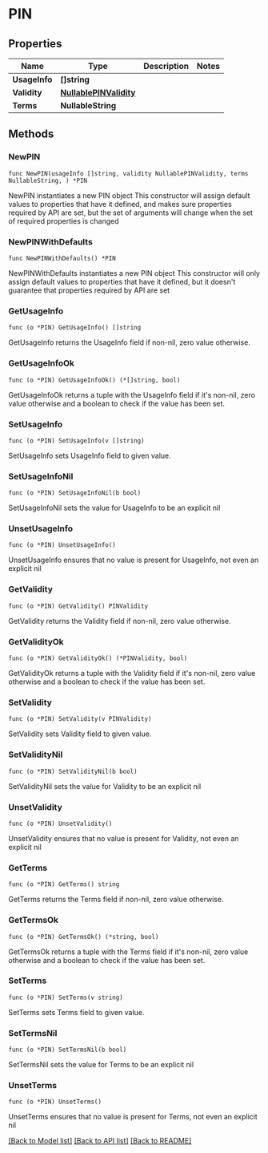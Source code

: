 # PIN

## Properties

Name | Type | Description | Notes
------------ | ------------- | ------------- | -------------
**UsageInfo** | **[]string** |  | 
**Validity** | [**NullablePINValidity**](PINValidity.md) |  | 
**Terms** | **NullableString** |  | 

## Methods

### NewPIN

`func NewPIN(usageInfo []string, validity NullablePINValidity, terms NullableString, ) *PIN`

NewPIN instantiates a new PIN object
This constructor will assign default values to properties that have it defined,
and makes sure properties required by API are set, but the set of arguments
will change when the set of required properties is changed

### NewPINWithDefaults

`func NewPINWithDefaults() *PIN`

NewPINWithDefaults instantiates a new PIN object
This constructor will only assign default values to properties that have it defined,
but it doesn't guarantee that properties required by API are set

### GetUsageInfo

`func (o *PIN) GetUsageInfo() []string`

GetUsageInfo returns the UsageInfo field if non-nil, zero value otherwise.

### GetUsageInfoOk

`func (o *PIN) GetUsageInfoOk() (*[]string, bool)`

GetUsageInfoOk returns a tuple with the UsageInfo field if it's non-nil, zero value otherwise
and a boolean to check if the value has been set.

### SetUsageInfo

`func (o *PIN) SetUsageInfo(v []string)`

SetUsageInfo sets UsageInfo field to given value.


### SetUsageInfoNil

`func (o *PIN) SetUsageInfoNil(b bool)`

 SetUsageInfoNil sets the value for UsageInfo to be an explicit nil

### UnsetUsageInfo
`func (o *PIN) UnsetUsageInfo()`

UnsetUsageInfo ensures that no value is present for UsageInfo, not even an explicit nil
### GetValidity

`func (o *PIN) GetValidity() PINValidity`

GetValidity returns the Validity field if non-nil, zero value otherwise.

### GetValidityOk

`func (o *PIN) GetValidityOk() (*PINValidity, bool)`

GetValidityOk returns a tuple with the Validity field if it's non-nil, zero value otherwise
and a boolean to check if the value has been set.

### SetValidity

`func (o *PIN) SetValidity(v PINValidity)`

SetValidity sets Validity field to given value.


### SetValidityNil

`func (o *PIN) SetValidityNil(b bool)`

 SetValidityNil sets the value for Validity to be an explicit nil

### UnsetValidity
`func (o *PIN) UnsetValidity()`

UnsetValidity ensures that no value is present for Validity, not even an explicit nil
### GetTerms

`func (o *PIN) GetTerms() string`

GetTerms returns the Terms field if non-nil, zero value otherwise.

### GetTermsOk

`func (o *PIN) GetTermsOk() (*string, bool)`

GetTermsOk returns a tuple with the Terms field if it's non-nil, zero value otherwise
and a boolean to check if the value has been set.

### SetTerms

`func (o *PIN) SetTerms(v string)`

SetTerms sets Terms field to given value.


### SetTermsNil

`func (o *PIN) SetTermsNil(b bool)`

 SetTermsNil sets the value for Terms to be an explicit nil

### UnsetTerms
`func (o *PIN) UnsetTerms()`

UnsetTerms ensures that no value is present for Terms, not even an explicit nil

[[Back to Model list]](../README.md#documentation-for-models) [[Back to API list]](../README.md#documentation-for-api-endpoints) [[Back to README]](../README.md)


